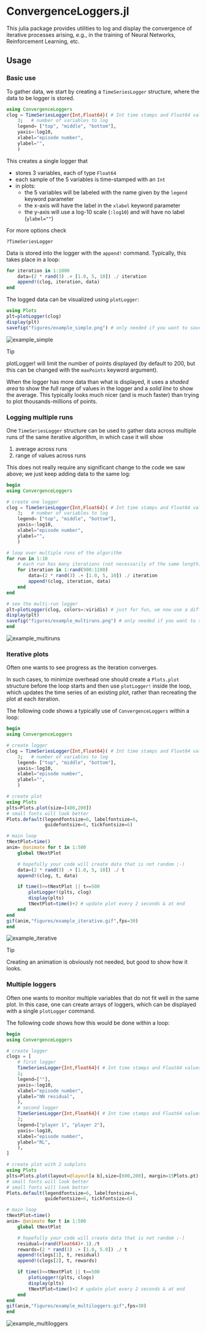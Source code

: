 # ConvergenceLoggers.jl

This julia package provides utilities to log and display the convergence of iterative processes
arising, e.g., in the training of Neural Networks, Reinforcement Learning, etc.

## Usage

### Basic use

To gather data, we start by creating a `TimeSeriesLogger` structure, where the data to be
logger is stored.

```julia
using ConvergenceLoggers
clog = TimeSeriesLogger{Int,Float64}( # Int time stamps and Float64 values
    3;   # number of variables to log
    legend= ["top", "middle", "bottom"], 
    yaxis=:log10, 
    xlabel="episode number",
    ylabel="",
    )
```

This creates a single logger that 
+ stores 3 variables, each of type `Float64`
+ each sample of the 5 variables is time-stamped with an `Int`
+ in plots:
  + the 5 variables will be labeled with the name given by the `legend` keyword parameter
  + the x-axis will have the label in the `xlabel` keyword parameter
  + the y-axis will use a log-10 scale (`:log10`) and will have no label (`ylabel=""`)

For more options check

```
?TimeSeriesLogger
```

Data is stored into the logger with the `append!` command. Typically, this takes place in a loop:

```julia
for iteration in 1:1000
    data=(2 * rand(3) .+ [1.0, 5, 10]) ./ iteration
    append!(clog, iteration, data)
end
```

The logged data can be visualized using `plotLogger`:

```julia
using Plots
plt=plotLogger(clog)
display(plt)
savefig("figures/example_simple.png") # only needed if you want to save the figure
```

![example_simple](figures/example_simple.png)

> [!Tip]
> plotLogger! will limit the number of points displayed (by default to 200, but this can be changed
> with the `maxPoints` keyword argument).
> 
> When the logger has more data than what is displayed, it
> uses a *shaded area* to show the full range of values in the logger and a *solid line* to show the average.
> This typically looks much nicer (and is much faster) than trying to plot thousands-millions of points.

### Logging multiple runs

One `TimeSeriesLogger` structure can be used to gather data across multiple runs of the same
iterative algorithm, in which case it will show 
  1. average across runs
  2. range of values across runs

This does not really require any significant change to the code we saw above; we just keep adding
data to the same log:

```julia
begin
using ConvergenceLoggers

# create one logger
clog = TimeSeriesLogger{Int,Float64}( # Int time stamps and Float64 values
    3;   # number of variables to log
    legend= ["top", "middle", "bottom"], 
    yaxis=:log10, 
    xlabel="episode number",
    ylabel="",
    )

# loop over multiple runs of the algorithm
for run in 1:10
    # each run has many iterations (not necessarily of the same length)
    for iteration in 1:rand(900:1100)
        data=(2 * rand(3) .+ [1.0, 5, 10]) ./ iteration
        append!(clog, iteration, data)
    end
end

# see the multi-run logger
plt=plotLogger(clog, colors=:viridis) # just for fun, we now use a different colormap
display(plt)
savefig("figures/example_multiruns.png") # only needed if you want to save the figure
end
```

![example_multiruns](figures/example_multiruns.png)



### Iterative plots

Often one wants to see progress as the iteration converges.

In such cases, to minimize overhead one should create a `Plots.plot` structure before the loop starts
and then use `plotLogger!` inside the loop, which updates the time series of an existing plot,
rather than recreating the plot at each iteration. 

The following code shows a typically use of `ConvergenceLoggers` within a loop:

```julia
begin
using ConvergenceLoggers

# create logger
clog = TimeSeriesLogger{Int,Float64}( # Int time stamps and Float64 values
    3;   # number of variables to log
    legend= ["top", "middle", "bottom"], 
    yaxis=:log10, 
    xlabel="episode number",
    ylabel="",
    )

# create plot 
using Plots
plts=Plots.plot(size=[400,200])
# small fonts will look better
Plots.default(legendfontsize=6, labelfontsize=6, 
              guidefontsize=6, tickfontsize=6) 

# main loop
tNextPlot=time()
anim= @animate for t in 1:500
    global tNextPlot

    # hopefully your code will create data that is not random ;-)
    data=(2 * rand(3) .+ [1.0, 5, 10]) ./ t
    append!(clog, t, data)

    if time()>=tNextPlot || t==500 
        plotLogger!(plts, clog)
        display(plts)
        tNextPlot=time()+2 # update plot every 2 seconds & at end
    end
end
gif(anim,"figures/example_iterative.gif",fps=30)
end
```

![example_iterative](figures/example_iterative.gif)

> [!Tip]
> 
> Creating an animation is obviously not needed, but good to show how it looks.

### Multiple loggers

Often one wants to monitor multiple variables that do not fit well in the same plot. In this case,
one can create arrays of loggers, which can be displayed with a single `plotLogger` command.

The following code shows how this would be done within a loop:

```julia
begin
using ConvergenceLoggers

# create logger
clogs = [
    # first logger
    TimeSeriesLogger{Int,Float64}( # Int time stamps and Float64 values
    1;
    legend=[""], 
    yaxis=:log10, 
    xlabel="episode number",
    ylabel="NN residual",
    ),
    # second logger
    TimeSeriesLogger{Int,Float64}( # Int time stamps and Float64 values
    2;
    legend=["player 1", "player 2"], 
    yaxis=:log10, 
    xlabel="episode number",
    ylabel="RL",
    ),
]

# create plot with 2 subplots 
using Plots
plts=Plots.plot(layout=@layout[a b],size=[600,200], margin=15Plots.pt)
# small fonts will look better
# small fonts will look better
Plots.default(legendfontsize=6, labelfontsize=6, 
              guidefontsize=6, tickfontsize=6) 

# main loop
tNextPlot=time()
anim= @animate for t in 1:500
    global tNextPlot

    # hopefully your code will create data that is not random ;-)
    residual=(rand(Float64)+.1)./t
    rewards=(2 * rand(1) .+ [1.0, 5.0]) ./ t
    append!(clogs[1], t, residual)
    append!(clogs[2], t, rewards)

    if time()>=tNextPlot || t==500 
        plotLogger!(plts, clogs)
        display(plts)
        tNextPlot=time()+2 # update plot every 2 seconds & at end
    end
end
gif(anim,"figures/example_multiloggers.gif",fps=30)
end
```

![example_multiloggers](figures/example_multiloggers.gif)